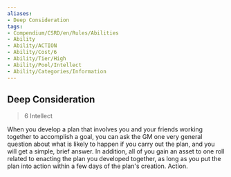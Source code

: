 ```yaml
---
aliases:
- Deep Consideration
tags:
- Compendium/CSRD/en/Rules/Abilities
- Ability
- Ability/ACTION
- Ability/Cost/6
- Ability/Tier/High
- Ability/Pool/Intellect
- Ability/Categories/Information
---
```


  
## Deep Consideration  
>6  Intellect  
  
When you develop a plan that involves you and your friends working together to accomplish a goal, you can ask the GM one very general question about what is likely to happen if you carry out the plan, and you will get a simple, brief answer. In addition, all of you gain an asset to one roll related to enacting the plan you developed together, as long as you put the plan into action within a few days of the plan's creation. Action.